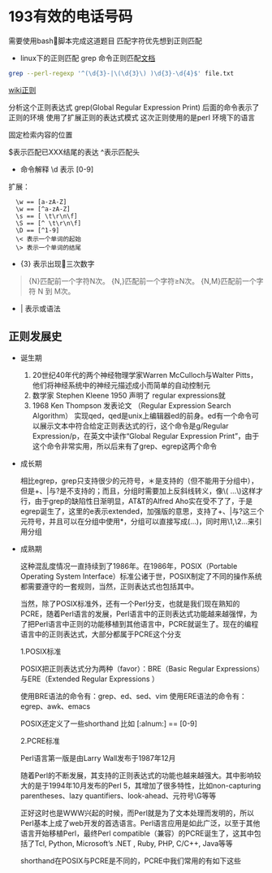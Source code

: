 # 193有效的电话号码

需要使用bash脚本完成这道题目 匹配字符优先想到正则匹配

- linux下的正则匹配  grep 命令正则匹配[文档](https://www.gnu.org/software/grep/manual/grep.html)

```sh
grep --perl-regexp '^(\d{3}-|\(\d{3}\) )\d{3}-\d{4}$' file.txt
```

[wiki正则](https://zh.wikipedia.org/wiki/%E6%AD%A3%E5%88%99%E8%A1%A8%E8%BE%BE%E5%BC%8F)

分析这个正则表达式 grep(Global Regular Expression Print) 后面的命令表示了 正则的环境 使用了扩展正则的表达式模式 这次正则使用的是perl 环境下的语言

固定检索内容的位置

$表示匹配已XXX结尾的表达 ^表示匹配头

- 命令解释 \d 表示 [0-9]

扩展：

      \w == [a-zA-Z]
      \w == [^a-zA-Z]
      \s == [ \t\r\n\f]
      \S == [^ \t\r\n\f]
      \D == [^1-9]
      \< 表示一个单词的起始
      \> 表示一个单词的结尾

- {3} 表示出现三次数字

> {N}匹配前一个字符N次。
> {N,}匹配前一个字符≥N次。
> {N,M}匹配前一个字符 N 到 M次。

- | 表示或语法

## 正则发展史

- 诞生期

  1. 20世纪40年代的两个神经物理学家Warren McCulloch与Walter Pitts，他们将神经系统中的神经元描述成小而简单的自动控制元
  2. 数学家 Stephen Kleene 1950 声明了 regular expressions就
  3. 1968 Ken Thompson 发表论文 （Regular Expression Search Algorithm） 实现qed，qed是unix上编辑器ed的前身。ed有一个命令可以展示文本中符合给定正则表达式的行，这个命令是g/Regular Expression/p，在英文中读作“Global Regular Expression Print”，由于这个命令非常实用，所以后来有了grep、egrep这两个命令

- 成长期

  相比egrep，grep只支持很少的元符号，＊是支持的（但不能用于分组中），但是+、|与?是不支持的；而且，分组时需要加上反斜线转义，像\\( ...\\)这样才行，由于grep的缺陷性日渐明显，AT&T的Alfred Aho实在受不了了，于是egrep诞生了，这里的e表示extended，加强版的意思，支持了+、|与?这三个元符号，并且可以在分组中使用*，分组可以直接写成(...)，同时用\1,\2...来引用分组

- 成熟期

  这种混乱度情况一直持续到了1986年。在1986年，POSIX（Portable Operating System Interface）标准公诸于世，POSIX制定了不同的操作系统都需要遵守的一套规则，当然，正则表达式也包括其中。

  当然，除了POSIX标准外，还有一个Perl分支，也就是我们现在熟知的PCRE，随着Perl语言的发展，Perl语言中的正则表达式功能越来越强悍，为了把Perl语言中正则的功能移植到其他语言中，PCRE就诞生了。现在的编程语言中的正则表达式，大部分都属于PCRE这个分支

  1.POSIX标准

  POSIX把正则表达式分为两种（favor）：BRE（Basic Regular Expressions）与ERE（Extended Regular Expressions ）

  使用BRE语法的命令有：grep、ed、sed、vim 使用ERE语法的命令有：egrep、awk、emacs

  POSIX还定义了一些shorthand 比如 [:alnum:] == [0-9]

  2.PCRE标准

  Perl语言第一版是由Larry Wall发布于1987年12月

  随着Perl的不断发展，其支持的正则表达式的功能也越来越强大。其中影响较大的是于1994年10月发布的Perl 5，其增加了很多特性，比如non-capturing parentheses、lazy quantifiers、look-ahead、元符号\G等等

  正好这时也是WWW兴起的时候，而Perl就是为了文本处理而发明的，所以Perl基本上成了web开发的首选语言。Perl语言应用是如此广泛，以至于其他语言开始移植Perl，最终Perl compatible（兼容）的PCRE诞生了，这其中包括了Tcl, Python, Microsoft’s .NET , Ruby, PHP, C/C++, Java等等

  shorthand在POSIX与PCRE是不同的，PCRE中我们常用的有如下这些
